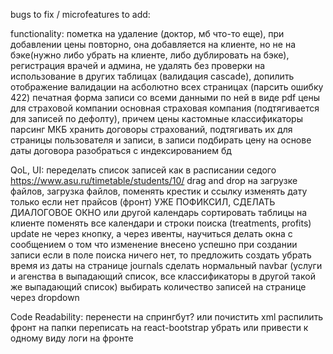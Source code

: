 bugs to fix / microfeatures to add: 

  functionality:
    пометка на удаление (доктор, мб что-то еще),
    при добавлении цены повторно, она добавляется на клиенте, но не на бэке(нужно либо убрать на клиенте, либо дублировать на бэке),
    регистрация врачей и админа,
    не удалять без проверки на использование в других таблицах (валидация cascade),
    допилить отображение валидации на асболютно всех страницах (парсить ошибку 422)
    печатная форма записи со всеми данными по ней в виде pdf
    цены для страховой компании
    основная страховая компания (подтягивается для записей по дефолту), причем цены 
    кастомные классификаторы
    парсинг МКБ
    хранить договоры страхований, подтягивать их для страницы пользователя и записи, в записи подбирать цену на основе даты договора 
    разобраться с индексированием бд

  QoL, UI:
    переделать список записей как в расписании седого https://www.asu.ru/timetable/students/10/
    drag and drop на загрузке файлов,
    загрузка файлов, поменять крестик и ссылку
    изменять дату только если нет прайсов (фронт) УЖЕ ПОФИКСИЛ, СДЕЛАТЬ ДИАЛОГОВОЕ ОКНО или другой календарь
    сортировать таблицы на клиенте
    поменять все календари и строки поиска (treatments, profits)
    update не через кнопку, а через ивенты, научиться делать окна с сообщением о том что изменение внесено успешно
    при создании записи если в поле поиска ничего нет, то предложить создать
    убрать время из даты на странице journals
    сделать нормальный navbar (услуги и агенства в выпадающий список, все классификаторы в другой такой же выпадающий список)
    выбирать количество записей на странице через dropdown

  Code Readability:
    перенести на спрингбут? или почистить xml
    распилить фронт на папки
    переписать на react-bootstrap
    убрать или привести к одному виду логи на фронте
  
